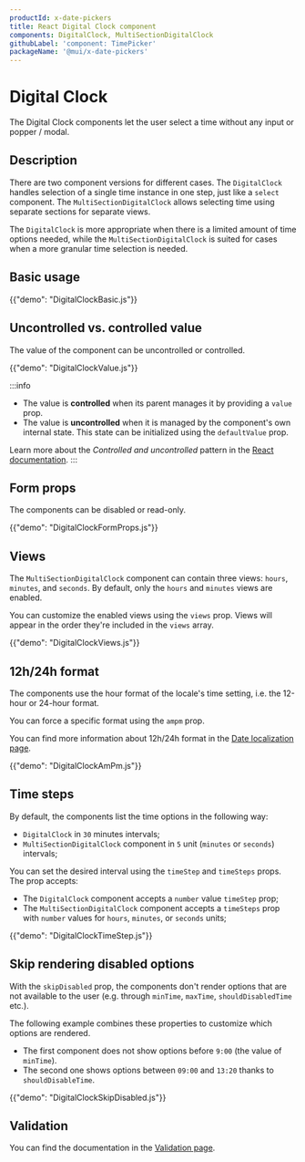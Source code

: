 ```yaml
---
productId: x-date-pickers
title: React Digital Clock component
components: DigitalClock, MultiSectionDigitalClock
githubLabel: 'component: TimePicker'
packageName: '@mui/x-date-pickers'
---
```


# Digital Clock

<p class="description">The Digital Clock components let the user select a time without any input or popper / modal.</p>

## Description

There are two component versions for different cases. The `DigitalClock` handles selection of a single time instance in one step, just like a `select` component. The `MultiSectionDigitalClock` allows selecting time using separate sections for separate views.

The `DigitalClock` is more appropriate when there is a limited amount of time options needed, while the `MultiSectionDigitalClock` is suited for cases when a more granular time selection is needed.

## Basic usage

{{"demo": "DigitalClockBasic.js"}}

## Uncontrolled vs. controlled value

The value of the component can be uncontrolled or controlled.

{{"demo": "DigitalClockValue.js"}}

:::info

- The value is **controlled** when its parent manages it by providing a `value` prop.
- The value is **uncontrolled** when it is managed by the component's own internal state. This state can be initialized using the `defaultValue` prop.

Learn more about the _Controlled and uncontrolled_ pattern in the [React documentation](https://react.dev/learn/sharing-state-between-components#controlled-and-uncontrolled-components).
:::

## Form props

The components can be disabled or read-only.

{{"demo": "DigitalClockFormProps.js"}}

## Views

The `MultiSectionDigitalClock` component can contain three views: `hours`, `minutes`, and `seconds`.
By default, only the `hours` and `minutes` views are enabled.

You can customize the enabled views using the `views` prop.
Views will appear in the order they're included in the `views` array.

{{"demo": "DigitalClockViews.js"}}

## 12h/24h format

The components use the hour format of the locale's time setting, i.e. the 12-hour or 24-hour format.

You can force a specific format using the `ampm` prop.

You can find more information about 12h/24h format in the [Date localization page](/x/react-date-pickers/adapters-locale/#meridiem-12h-24h-format).

{{"demo": "DigitalClockAmPm.js"}}

## Time steps

By default, the components list the time options in the following way:

- `DigitalClock` in `30` minutes intervals;
- `MultiSectionDigitalClock` component in `5` unit (`minutes` or `seconds`) intervals;

You can set the desired interval using the `timeStep` and `timeSteps` props.
The prop accepts:

- The `DigitalClock` component accepts a `number` value `timeStep` prop;
- The `MultiSectionDigitalClock` component accepts a `timeSteps` prop with `number` values for `hours`, `minutes`, or `seconds` units;

{{"demo": "DigitalClockTimeStep.js"}}

## Skip rendering disabled options

With the `skipDisabled` prop, the components don't render options that are not available to the user (e.g. through `minTime`, `maxTime`, `shouldDisabledTime` etc.).

The following example combines these properties to customize which options are rendered.

- The first component does not show options before `9:00` (the value of `minTime`).
- The second one shows options between `09:00` and `13:20` thanks to `shouldDisableTime`.

{{"demo": "DigitalClockSkipDisabled.js"}}

## Validation

You can find the documentation in the [Validation page](/x/react-date-pickers/validation/).
